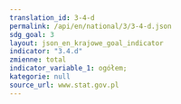 ```yaml
---
translation_id: 3-4-d
permalink: /api/en/national/3/3-4-d.json
sdg_goal: 3
layout: json_en_krajowe_goal_indicator
indicator: "3.4.d"
zmienne: total
indicator_variable_1: ogółem;
kategorie: null
source_url: www.stat.gov.pl
---
```

